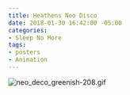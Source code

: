 ```yaml
---
title: Heathens Neo Disco
date: 2018-01-30 16:42:00 -05:00
categories:
- Sleep No More
tags:
- posters
- Animation
---
```


![neo_deco_greenish-208.gif](/uploads/neo_deco_greenish-208.gif)
